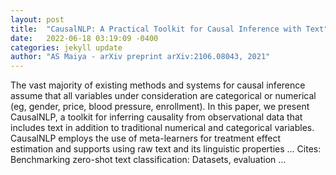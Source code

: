 ```yaml
---
layout: post
title:  "CausalNLP: A Practical Toolkit for Causal Inference with Text"
date:   2022-06-18 03:19:09 -0400
categories: jekyll update
author: "AS Maiya - arXiv preprint arXiv:2106.08043, 2021"
---
```

The vast majority of existing methods and systems for causal inference assume that all variables under consideration are categorical or numerical (eg, gender, price, blood pressure, enrollment). In this paper, we present CausalNLP, a toolkit for inferring causality from observational data that includes text in addition to traditional numerical and categorical variables. CausalNLP employs the use of meta-learners for treatment effect estimation and supports using raw text and its linguistic properties …
Cites: ‪Benchmarking zero-shot text classification: Datasets, evaluation …‬  